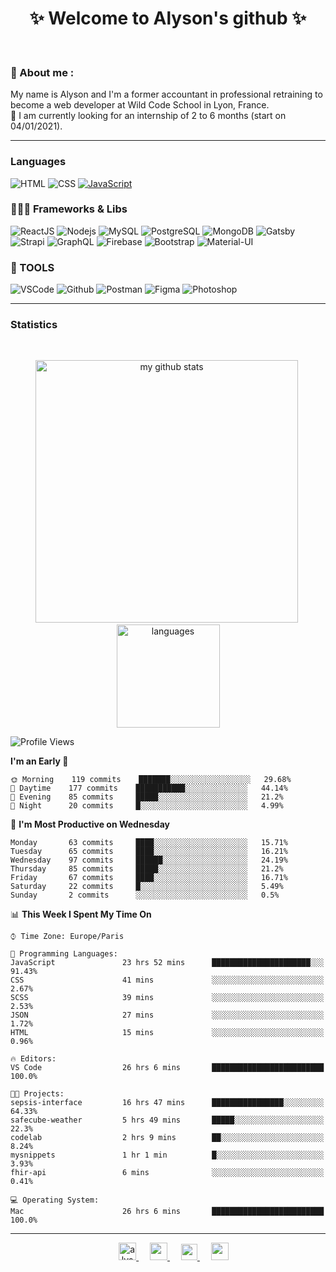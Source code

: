 <h1 align="center">
 ✨ Welcome to Alyson's github ✨
</h1>

<br/>

### 📖 About me :

My name is Alyson and I'm a former accountant in professional retraining to become a web developer at Wild Code School in Lyon, France. <br/>
🎯  I am currently looking for an internship of 2 to 6 months (start on 04/01/2021).

---

### Languages

![HTML](https://img.shields.io/badge/-HTML5-fff?&logo=HTML5)
![CSS](https://img.shields.io/badge/-CSS-fff?&logo=CSS3&logoColor=1572B6)
[![JavaScript](https://img.shields.io/badge/-JavaScript-fff?&logo=JavaScript&logoColor=ddc508)](https://github.com/alyson-b69?tab=repositories&q=&type=&language=javascript)



### 👩🏻‍💻 Frameworks & Libs

![ReactJS](https://img.shields.io/badge/-ReactJS-fff?&logo=React)
![Nodejs](https://img.shields.io/badge/-NodeJs-fff?&logo=node.js)
![MySQL](https://img.shields.io/badge/-MySQL-fff?&logo=MySQL)
![PostgreSQL](https://img.shields.io/badge/-PostgreSQL-fff?&logo=PostgreSQL&logoColor=336791)
![MongoDB](https://img.shields.io/badge/-MongoDB-fff?&logo=MongoDB)
![Gatsby](https://img.shields.io/badge/-Gatsby-fff?&logo=Gatsby&logoColor=8A2BE2)
![Strapi](https://img.shields.io/badge/-Strapi-fff?&logo=Strapi)
![GraphQL](https://img.shields.io/badge/-GraphQL-fff?&logo=GraphQL&logoColor=E10098)
![Firebase](https://img.shields.io/badge/-Firebase-fff?&logo=Firebase)
![Bootstrap](https://img.shields.io/badge/-Bootstrap-fff?&logo=Bootstrap&logoColor=563D7C)
![Material-UI](https://img.shields.io/badge/-MaterialUI-fff?&logo=Material-UI&logoColor=0081CB)

### 🔧 TOOLS

![VSCode](https://img.shields.io/badge/-VSCode-fff?&logo=Visual-studio-code&logoColor=007ACC)
![Github](https://img.shields.io/badge/-Github-fff?&logo=Github&logoColor=181717)
![Postman](https://img.shields.io/badge/-Postman-fff?&logo=Postman)
![Figma](https://img.shields.io/badge/-Figma-fff?&logo=Figma)
![Photoshop](https://img.shields.io/badge/-Photoshop-fff?&logo=Adobe-Photoshop&logoColor=31A8FF)

---

### Statistics

<br>

<p align="center">
<img src="https://github-readme-stats.vercel.app/api?username=alyson-b69&show_icons=true&theme=buefy" alt="my github stats" width="420"/>&nbsp;<img src="https://github-readme-stats.vercel.app/api/top-langs/?username=alyson-b69&layout=compact&theme=buefy" alt="languages" height="165">
</p>

<!--START_SECTION:waka-->
![Profile Views](http://img.shields.io/badge/Profile%20Views-7-blue)

**I'm an Early 🐤** 

```text
🌞 Morning    119 commits    ███████░░░░░░░░░░░░░░░░░░   29.68% 
🌆 Daytime    177 commits    ███████████░░░░░░░░░░░░░░   44.14% 
🌃 Evening    85 commits     █████░░░░░░░░░░░░░░░░░░░░   21.2% 
🌙 Night      20 commits     █░░░░░░░░░░░░░░░░░░░░░░░░   4.99%

```
📅 **I'm Most Productive on Wednesday** 

```text
Monday       63 commits     ████░░░░░░░░░░░░░░░░░░░░░   15.71% 
Tuesday      65 commits     ████░░░░░░░░░░░░░░░░░░░░░   16.21% 
Wednesday    97 commits     ██████░░░░░░░░░░░░░░░░░░░   24.19% 
Thursday     85 commits     █████░░░░░░░░░░░░░░░░░░░░   21.2% 
Friday       67 commits     ████░░░░░░░░░░░░░░░░░░░░░   16.71% 
Saturday     22 commits     █░░░░░░░░░░░░░░░░░░░░░░░░   5.49% 
Sunday       2 commits      ░░░░░░░░░░░░░░░░░░░░░░░░░   0.5%

```


📊 **This Week I Spent My Time On** 

```text
⌚︎ Time Zone: Europe/Paris

💬 Programming Languages: 
JavaScript               23 hrs 52 mins      ██████████████████████░░░   91.43% 
CSS                      41 mins             ░░░░░░░░░░░░░░░░░░░░░░░░░   2.67% 
SCSS                     39 mins             ░░░░░░░░░░░░░░░░░░░░░░░░░   2.53% 
JSON                     27 mins             ░░░░░░░░░░░░░░░░░░░░░░░░░   1.72% 
HTML                     15 mins             ░░░░░░░░░░░░░░░░░░░░░░░░░   0.96%

🔥 Editors: 
VS Code                  26 hrs 6 mins       █████████████████████████   100.0%

🐱‍💻 Projects: 
sepsis-interface         16 hrs 47 mins      ████████████████░░░░░░░░░   64.33% 
safecube-weather         5 hrs 49 mins       █████░░░░░░░░░░░░░░░░░░░░   22.3% 
codelab                  2 hrs 9 mins        ██░░░░░░░░░░░░░░░░░░░░░░░   8.24% 
mysnippets               1 hr 1 min          █░░░░░░░░░░░░░░░░░░░░░░░░   3.93% 
fhir-api                 6 mins              ░░░░░░░░░░░░░░░░░░░░░░░░░   0.41%

💻 Operating System: 
Mac                      26 hrs 6 mins       █████████████████████████   100.0%

```


<!--END_SECTION:waka-->

---

<p align="center">
  &emsp;
 <a href= "https://codesandbox.io/u/alyson-b69" rel="nofollow" target="_blank">
  <img src="https://api.iconify.design/logos-codesandbox.svg" alt="alyson codesandbox" height="28px" width="28px" />
 </a> 
   &emsp;
  <a href="https://alyson-b.netlify.app" rel="nofollow" target="_blank">
    <img src="https://img.icons8.com/material/256/000000/globe--v1.png" width="28px"/>
  </a>
   &emsp;
  <a href="https://linkedin.com/in/alyson-bernabeu-08249a172" rel="nofollow" target="_blank" >
    <img src="https://img.icons8.com/ios-filled/256/000000/linkedin.svg" width="26px"/>
  </a>
  &emsp;
  <a href= "https://instagram.com/alyson.b69" rel="nofollow" target="_blank">
    <img src="https://img.icons8.com/ios-glyphs/256/000000/instagram-new.svg" width="28px"/>
  </a>
</p>
